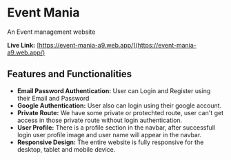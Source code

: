 # Event Mania

An Event management website

**Live Link:** [https://event-mania-a9.web.app/](https://event-mania-a9.web.app/)

## Features and Functionalities

- **Email Password Authentication:** User can Login and Register using their Email and Password
- **Google Authentication:** User also can login using their google account.
- **Private Route:** We have some private or protechted route, user can't get access in those private route without login authentication.
- **User Profile:** There is a profile section in the navbar, after successfull login user profile image and user name will appear in the navbar.
- **Responsive Design:** The entire website is fully responsive for the desktop, tablet and mobile device.
